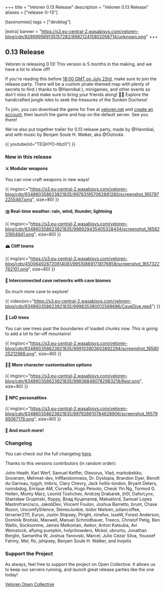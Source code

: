 +++
title = "Veloren 0.13 Release"
description = "Veloren 0.13 Release"
aliases = ["release-0-13"]

[taxonomies]
tags = ["devblog"]

[extra]
banner = "https://s3.eu-central-2.wasabisys.com/veloren-blog/cdn/828699569135157282/998212415802056714/unknown.png"
+++

## 0.13 Release

Veloren is releasing 0.13! This version is 5 months in the making, and we have a
lot to show off!

If you're reading this before [18:00 GMT on July
23rd](https://everytimezone.com/s/020e183f), make sure to join the release
party. There will be a custom pirate-themed map with plenty of secrets to find (
thanks to @Hannibal ), minigames, and other events so don't miss it and make
sure to bring your friends along! 🏴‍☠️ Explore the handcrafted jungle isles to
seek the treasures of the Sunken Duchess!

To join, you can download the game for free at
[veloren.net](https://veloren.net/download) and [create an
account](https://veloren.net/account/), then launch the game and hop on the
default server. See you there!

We've also put together trailer for 0.13 release party, made by @Hannibal, and
with music by Benjam Soule H. Walker, aka @Oolnokk.

{{ youtube(id="TEQHYO-hbz0") }}

### New in this release

#### ⚔️  Modular weapons

You can now craft weapons in new ways!

{{
  img(src="https://s3.eu-central-2.wasabisys.com/veloren-blog/cdn/634860358623821835/997831957062881280/screenshot_1657972255467.png",
  size=80)
}}

#### ⛈️  Real-time weather: rain, wind, thunder, lightning

{{
  img(src="https://s3.eu-central-2.wasabisys.com/veloren-blog/cdn/634860358623821835/998929435405328434/screenshot_1658231904841.png",
  size=80)
}}

#### 🏔️  Cliff towns

{{
  img(src="https://s3.eu-central-2.wasabisys.com/veloren-blog/cdn/450064928720814081/995108691718176858/screenshot_1657322762101.png",
  size=80)
}}

#### 🔦  Interconnected cave networks with cave biomes

So much more cave to explore!

{{
  video(src="https://s3.eu-central-2.wasabisys.com/veloren-blog/cdn/634860358623821835/999835380012568686/CaveDive.mp4")
}}

#### 🌲  LoD trees

You can see trees past the boundaries of loaded chunks now. This is going to add
a lot to far-off mountains!

{{
  img(src="https://s3.eu-central-2.wasabisys.com/veloren-blog/cdn/634860358623821835/999103903603892294/screenshot_1658025212968.png",
  size=80)
}}

#### 💇‍♂️  More character customisation options

{{
  img(src="https://s3.eu-central-2.wasabisys.com/veloren-blog/cdn/634860358623821835/998368480782983218/Rest.png",
  size=80)
}}

#### 🤸  NPC personalities

{{
  img(src="https://s3.eu-central-2.wasabisys.com/veloren-blog/cdn/634860358623821835/997928610784628906/screenshot_1657995067178.png",
  size=80)
}}

#### 🙌  And much more!

### Changelog

You can check out the full changelog
[here](https://gitlab.com/veloren/veloren/-/blob/master/CHANGELOG.md#unreleased).

Thanks to this versions contributors (in random order):

John Heath, Karl Werf, Samuel Keiffer, Olexorus, Vlad, markobekko, Snowram,
Mehmet-dev, InfRandomness, Dr. Dystopia, Brandon Dyer, Benoît du Garreau, tygyh,
Imbris, Clary Chevry, Jack hollis-london, Bryant Deters, runrobdog, Enrique AM,
Corvella, Hugo Peixoto, Cheuk Yin Ng, Tormod G. Hellen, Monty Marz, Leonid
Toshchev, Andrzej Drabarek, jh0l, DaforLynx, Stanisław Grupiński, floppy, Влад
Куцепалов, Makselord, Samuel Lopes Mastrofrancisco, JakobDev, Vincent Foulon,
Joshua Barretto, brunt, Chase Rozon, UncomfySilence, StereoJunkie, Isidor
Nielsen, juliancoffee, terrarier2111, Euryn, Justin Shipsey, Plright, ninefox,
IsseW, Forest Anderson, Dominik Broński, Maxwell, Manuel Schmidbauer, Treeco,
Christof Petig, Ben Wallis, Socksonme, James Melkonian, Awkor, Anton Katsuba,
Avi Weinstock, aflying pumpkin, holychowders, Mckol, ubruntu, Jonathan Berglin,
Samantha W, Joshua Yanovski, Marcel, Julio Cezar Silva, Youssef Fahmy, Mel, flo,
jshipsey, Benjam Soule H. Walker, and Inojelis

### Support the Project

As always, feel free to support the project on Open Collective. It allows us to
keep our servers running, and launch great release parties like the one today!

[Veloren Open Collective](https://opencollective.com/veloren)

